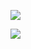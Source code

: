 ![](https://komarev.com/ghpvc/?username=voidemlive)

![](https://discord.c99.nl/widget/theme-3/547439411856408576.png)
